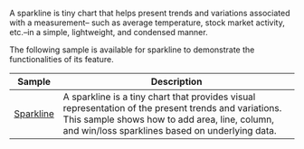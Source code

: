 A sparkline is tiny chart that helps present trends and variations associated with a measurement– such as average temperature, stock market activity, etc.–in a simple, lightweight, and condensed manner.

The following sample is available for sparkline to demonstrate the functionalities of its feature.

| Sample | Description |
| ------ | ----------- |
| [Sparkline](SparkLine.cs)| A sparkline is a tiny chart that provides visual representation of the present trends and variations. This sample shows how to add area, line, column, and win/loss sparklines based on underlying data. |
